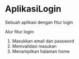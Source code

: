 # AplikasiLogin
Sebuah aplikasi dengan fitur login

Alur fitur login:
1. Masukkan email dan password
2. Memvalidasi masukan
3. Menampilkan halaman home
